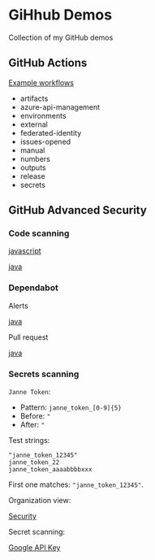 # GiHhub Demos

Collection of my GitHub demos

## GitHub Actions

[Example workflows](https://github.com/JanneMattila/github-actions-demos/tree/main/.github/workflows)

- artifacts
- azure-api-management
- environments
- external
- federated-identity
- issues-opened
- manual
- numbers
- outputs
- release
- secrets

## GitHub Advanced Security

### Code scanning

[javascript](https://github.com/JanneMattila/code-scanning-javascript-demo/security/code-scanning)

[java](https://github.com/jannemattilaorgdemo/advanced-security-java-webgoat/security/code-scanning)

### Dependabot

Alerts

[java](https://github.com/jannemattilaorgdemo/advanced-security-java-webgoat/security/dependabot)

Pull request

[java](https://github.com/jannemattilaorgdemo/advanced-security-java-webgoat/pulls)

### Secrets scanning

`Janne Token`: 

- Pattern: `janne_token_[0-9]{5}`
- Before: `"`
- After: `"`

Test strings:

```
"janne_token_12345"
janne_token_22
janne_token_aaaabbbbxxx
```

First one matches: `"janne_token_12345"`.

Organization view:

[Security](https://github.com/orgs/jannemattilaorgdemo/security)

Secret scanning:

[Google API Key](https://github.com/jannemattilaorgdemo/openhack-devops-nov-2021/security/secret-scanning/1)

